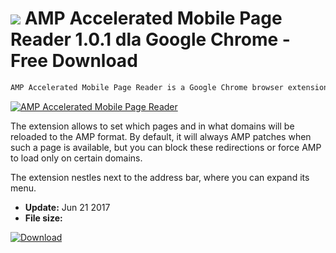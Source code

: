 # ![](https://cdn.softexe.net/static/icon/0/amp-accelerated-mobile-page-reader-10976.png) AMP Accelerated Mobile Page Reader 1.0.1 dla Google Chrome - Free Download

```sh
AMP Accelerated Mobile Page Reader is a Google Chrome browser extension that allows you to load websites in AMP format.
```
[![AMP Accelerated Mobile Page Reader](https:https://tse3.mm.bing.net/th?id=OIP.UDnKYeZzhO_PRjG_BwVFGwHaEK&pid=Api)](https://softexe.net/win/internet/browser-add-ons/amp-accelerated-mobile-page-reader:pRagf.html)

The extension allows to set which pages and in what domains will be reloaded to the AMP format. By default, it will always AMP patches when such a page is available, but you can block these redirections or force AMP to load only on certain domains. 
 
 
 The extension nestles next to the address bar, where you can expand its menu.


- **Update:** Jun 21 2017
- **File size:** 

[![Download](https://cdn.softexe.net/static/img/download.png)](https://softexe.net/win/internet/browser-add-ons/amp-accelerated-mobile-page-reader:pRagf.html)

